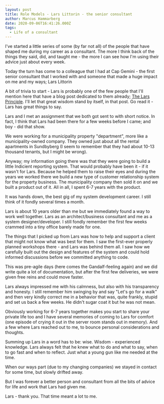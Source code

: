 ```yaml
---
layout: post
title: Role Models - Lars Littorin - the senior consultant
author: Marcus Hammarberg
date: 2020-09-06T16:41:26.000Z
tags:
  - Life of a consultant
---
```


I've started a little series of some (by far not all) of the people that have shaped me during my career as a consultant. The more I think back of the things they said, did, and taught me - the more I can see how I'm using their advice just about every week.

Today the turn has come to a colleague that I had at Cap Gemini - the first senior consultant that I worked with and someone that made a huge impact on me and my ways; Lars Littorin

<!-- excerpt-end -->

A bit of trivia to start - Lars is probably one of the few people that I'll mention here that have a blog post dedicated to them already; [The Lars Principle](https://www.marcusoft.net/2015/09/the-lars-principle.html). I'll let that great wisdom stand by itself, in that post. Go read it - Lars has great things to say.

Lars and I met an assignment that we both got sent to with short notice. In fact, I think that Lars had been there for a few weeks before I came; and boy - did that show.

We were working for a municipality property "department", more like a municipality-owned company. They owned just about all the rental apartments in Sundbyberg (I seem to remember that they had about 10-13 thousand tenants, but I might be wrong).

Anyway; my information going there was that they were going to build a little Indicient reporting system. That would probably have been it - if it wasn't for Lars. Because he helped them to raise their eyes and during the years we worked there we build a new type of customer relationship system for the property business. The municipality company then sold it on and we built a product out of it. All in all, I spent 6-7 years with the product.

It was hands down, the best gig of my system development career. I still think of it fondly several times a month.

Lars is about 10 years older than me but we immediately found a way to work well together. Lars as an architect/business consultant and me as a system designer/developer. I still fondly remember the first few weeks crammed into a tiny office barely made for one.

The things that I picked up from Lars was how to help and support a client that might not know what was best for them. I saw the first-ever properly planned workshops there - and Lars was behind them all. I saw how we carefully built out the design and features of the system and could hold informed discussions before we committed anything to code.

This was pre-agile days (here comes the Gandalf-feeling again) and we did write quite a lot of documentation, but after the first few deliveries, we were given free reins and could move faster.

Lars always impressed me with his calmness, but also with his transparency and honesty. I still remember him swinging by and say "Let's go for a walk" and then very kindly correct me in a behavior that was, quite frankly, stupid and set us back a few weeks. He didn't sugar coat it but he was not mean.

Obviously working for 6-7 years together makes you start to share your private life too and I have several memories of coming to Lars for comfort (one episode of crying it out in the server room stands out in memory). And a few where Lars reached out to me, to bounce personal considerations and thoughts.

Summing up Lars in a word has to be: wise. Wisdom - experienced knowledge. Lars always felt that he knew what to do and what to say, when to go fast and when to reflect. Just what a young gun like me needed at the time.

When our ways part (due to my changing companies) we stayed in contact for some time, but slowly drifted away.

But I was forever a better person and consultant from all the bits of advice for life and work that Lars had given me.

Lars - thank you. That time meant a lot to me.
